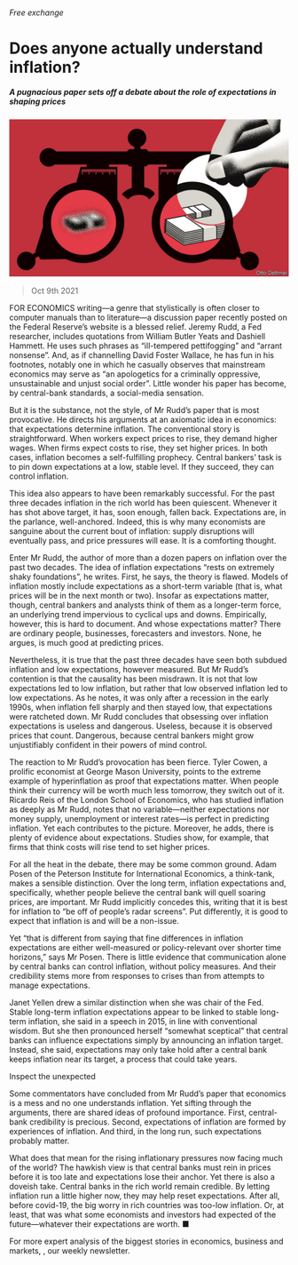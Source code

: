 ###### Free exchange

# Does anyone actually understand inflation? 

##### A pugnacious paper sets off a debate about the role of expectations in shaping prices 

![image](images/20211009_FND000_0.jpg) 

> Oct 9th 2021 

FOR ECONOMICS writing—a genre that stylistically is often closer to computer manuals than to literature—a discussion paper recently posted on the Federal Reserve’s website is a blessed relief. Jeremy Rudd, a Fed researcher, includes quotations from William Butler Yeats and Dashiell Hammett. He uses such phrases as “ill-tempered pettifogging” and “arrant nonsense”. And, as if channelling David Foster Wallace, he has fun in his footnotes, notably one in which he casually observes that mainstream economics may serve as “an apologetics for a criminally oppressive, unsustainable and unjust social order”. Little wonder his paper has become, by central-bank standards, a social-media sensation.

But it is the substance, not the style, of Mr Rudd’s paper that is most provocative. He directs his arguments at an axiomatic idea in economics: that expectations determine inflation. The conventional story is straightforward. When workers expect prices to rise, they demand higher wages. When firms expect costs to rise, they set higher prices. In both cases, inflation becomes a self-fulfilling prophecy. Central bankers’ task is to pin down expectations at a low, stable level. If they succeed, they can control inflation.


This idea also appears to have been remarkably successful. For the past three decades inflation in the rich world has been quiescent. Whenever it has shot above target, it has, soon enough, fallen back. Expectations are, in the parlance, well-anchored. Indeed, this is why many economists are sanguine about the current bout of inflation: supply disruptions will eventually pass, and price pressures will ease. It is a comforting thought.

Enter Mr Rudd, the author of more than a dozen papers on inflation over the past two decades. The idea of inflation expectations “rests on extremely shaky foundations”, he writes. First, he says, the theory is flawed. Models of inflation mostly include expectations as a short-term variable (that is, what prices will be in the next month or two). Insofar as expectations matter, though, central bankers and analysts think of them as a longer-term force, an underlying trend impervious to cyclical ups and downs. Empirically, however, this is hard to document. And whose expectations matter? There are ordinary people, businesses, forecasters and investors. None, he argues, is much good at predicting prices.

Nevertheless, it is true that the past three decades have seen both subdued inflation and low expectations, however measured. But Mr Rudd’s contention is that the causality has been misdrawn. It is not that low expectations led to low inflation, but rather that low observed inflation led to low expectations. As he notes, it was only after a recession in the early 1990s, when inflation fell sharply and then stayed low, that expectations were ratcheted down. Mr Rudd concludes that obsessing over inflation expectations is useless and dangerous. Useless, because it is observed prices that count. Dangerous, because central bankers might grow unjustifiably confident in their powers of mind control.

The reaction to Mr Rudd’s provocation has been fierce. Tyler Cowen, a prolific economist at George Mason University, points to the extreme example of hyperinflation as proof that expectations matter. When people think their currency will be worth much less tomorrow, they switch out of it. Ricardo Reis of the London School of Economics, who has studied inflation as deeply as Mr Rudd, notes that no variable—neither expectations nor money supply, unemployment or interest rates—is perfect in predicting inflation. Yet each contributes to the picture. Moreover, he adds, there is plenty of evidence about expectations. Studies show, for example, that firms that think costs will rise tend to set higher prices.

For all the heat in the debate, there may be some common ground. Adam Posen of the Peterson Institute for International Economics, a think-tank, makes a sensible distinction. Over the long term, inflation expectations and, specifically, whether people believe the central bank will quell soaring prices, are important. Mr Rudd implicitly concedes this, writing that it is best for inflation to “be off of people’s radar screens”. Put differently, it is good to expect that inflation is and will be a non-issue.

Yet “that is different from saying that fine differences in inflation expectations are either well-measured or policy-relevant over shorter time horizons,” says Mr Posen. There is little evidence that communication alone by central banks can control inflation, without policy measures. And their credibility stems more from responses to crises than from attempts to manage expectations.

Janet Yellen drew a similar distinction when she was chair of the Fed. Stable long-term inflation expectations appear to be linked to stable long-term inflation, she said in a speech in 2015, in line with conventional wisdom. But she then pronounced herself “somewhat sceptical” that central banks can influence expectations simply by announcing an inflation target. Instead, she said, expectations may only take hold after a central bank keeps inflation near its target, a process that could take years.

Inspect the unexpected

Some commentators have concluded from Mr Rudd’s paper that economics is a mess and no one understands inflation. Yet sifting through the arguments, there are shared ideas of profound importance. First, central-bank credibility is precious. Second, expectations of inflation are formed by experiences of inflation. And third, in the long run, such expectations probably matter.

What does that mean for the rising inflationary pressures now facing much of the world? The hawkish view is that central banks must rein in prices before it is too late and expectations lose their anchor. Yet there is also a doveish take. Central banks in the rich world remain credible. By letting inflation run a little higher now, they may help reset expectations. After all, before covid-19, the big worry in rich countries was too-low inflation. Or, at least, that was what some economists and investors had expected of the future—whatever their expectations are worth. ■

For more expert analysis of the biggest stories in economics, business and markets, , our weekly newsletter.

